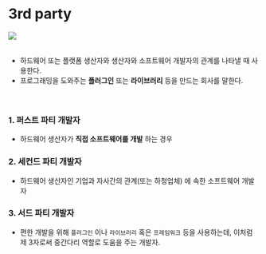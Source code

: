 # 3rd party
![](https://images.velog.io/images/sangwoo24/post/ddcb0579-63e7-41cb-b577-4655395ea890/%EC%8A%A4%ED%81%AC%EB%A6%B0%EC%83%B7%202021-05-03%20%EC%98%A4%ED%9B%84%206.29.25.png)
<br><br>

- 하드웨어 또는 플랫폼 생산자와 생산자와 소프트웨어 개발자의 관계를 나타낼 때 사용한다.
- 프로그래밍을 도와주는 **플러그인** 또는 **라이브러리** 등을 만드는 회사를 말한다.
<br><br><br>

### 1. 퍼스트 파티 개발자 
- 하드웨어 생산자가 **직접 소프트웨어를 개발** 하는 경우

### 2. 세컨드 파티 개발자
- 하드웨어 생산자인 기업과 자사간의 관계(또는 하청업체) 에 속한 소프트웨어 개발자 
  
### 3. 서드 파티 개발자
- 편한 개발을 위해 `플러그인` 이나 `라이브러리` 혹은 `프레임워크` 등을 사용하는데, 이처럼 제 3자로써 중간다리 역할로 도움을 주는 개발자.